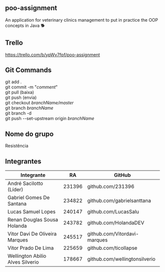 ## poo-assignment
An application for veterinary clinics management to put in practice the OOP concepts in Java 🐕

## Trello
https://trello.com/b/ypWv7fpf/poo-assignment

## Git Commands
git add .  
git commit -m "_comment_"  
git pull (baixa)  
git push (envia)  
git checkout _branchName/master_  
git branch _branchName_  
git branch -d <branchname>  
git push --set-upstream origin _branchName_  

## Nome do grupo
Resistência

## Integrantes
| Integrante | RA | GitHub | 
| ------------------- | ------------------- | ------------------- |
|André Sacilotto (Líder) | 231396 | github.com/231396 | 
|Gabriel Gomes De Santana | 234822 | github.com/gabrielsanttana | 
|Lucas Samuel Lopes | 240147 | github.com/LucasSalu | 
|Renan Douglas Sousa Holanda | 243782 | github.com/HolandaDEV | 
|Vitor Davi De Oliveira Marques | 245517 | github.com/Vitordavi-marques | 
|Vitor Prado De Lima | 225659 | github.com/ticollapse | 
|Wellington Abilio Alves Silverio | 178667 | github.com/wellingtonsilverio |
